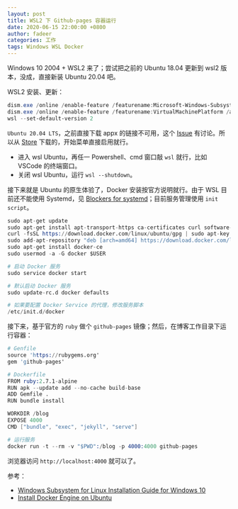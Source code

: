 ```yaml
---
layout: post
title: WSL2 下 Github-pages 容器运行
date: 2020-06-15 22:00:00 +0800
author: fadeer
categories: 工作
tags: Windows WSL Docker
---
```


Windows 10 2004 + WSL2 来了；尝试把之前的 Ubuntu 18.04 更新到 wsl2 版本，没成，直接新装 Ubuntu 20.04 吧。

WSL2 安装、更新：

```powershell
dism.exe /online /enable-feature /featurename:Microsoft-Windows-Subsystem-Linux /all /norestart
dism.exe /online /enable-feature /featurename:VirtualMachinePlatform /all /norestart
wsl --set-default-version 2
```

`Ubuntu 20.04 LTS`，之前直接下载 appx 的链接不可用，这个 [Issue](https://github.com/MicrosoftDocs/WSL/issues/645) 有讨论。所以从 [Store](https://www.microsoft.com/store/apps/9n6svws3rx71) 下载的，开始菜单直接启用就行。

- 进入 wsl Ubuntu，再任一 Powershell、cmd 窗口敲 `wsl` 就行，比如 VSCode 的终端窗口。
- 关闭 wsl Ubuntu，运行 `wsl --shutdown`。

接下来就是 Ubuntu 的原生体验了，Docker 安装按官方说明就行。由于 WSL 目前还不能使用 Systemd，见 [Blockers for systemd](https://github.com/microsoft/WSL/issues/994)；目前服务管理使用 `init script`。

```s
sudo apt-get update
sudo apt-get install apt-transport-https ca-certificates curl software-properties-common
curl -fsSL https://download.docker.com/linux/ubuntu/gpg | sudo apt-key add -
sudo add-apt-repository "deb [arch=amd64] https://download.docker.com/linux/ubuntu $(lsb_release -cs) stable"
sudo apt-get install docker-ce
sudo usermod -a -G docker $USER

# 启动 Docker 服务
sudo service docker start

# 默认启动 Docker 服务
sudo update-rc.d docker defaults

# 如果要配置 Docker Service 的代理，修改服务脚本
/etc/init.d/docker
```

接下来，基于官方的 `ruby` 做个 `github-pages` 镜像；然后，在博客工作目录下运行容器：

```s
# Genfile
source 'https://rubygems.org'
gem 'github-pages'

# Dockerfile
FROM ruby:2.7.1-alpine
RUN apk --update add --no-cache build-base
ADD Gemfile .
RUN bundle install

WORKDIR /blog
EXPOSE 4000
CMD ["bundle", "exec", "jekyll", "serve"]

# 运行服务
docker run -t --rm -v "$PWD":/blog -p 4000:4000 github-pages
```

浏览器访问 `http://localhost:4000` 就可以了。

参考：

- [Windows Subsystem for Linux Installation Guide for Windows 10](https://docs.microsoft.com/en-us/windows/wsl/install-win10)
- [Install Docker Engine on Ubuntu](https://docs.docker.com/engine/install/ubuntu/)
